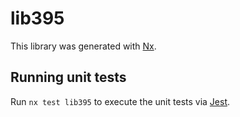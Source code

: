 # lib395

This library was generated with [Nx](https://nx.dev).


## Running unit tests

Run `nx test lib395` to execute the unit tests via [Jest](https://jestjs.io).


